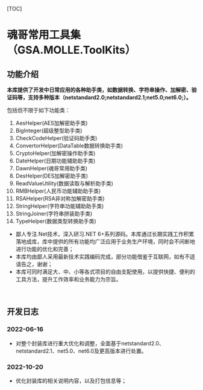 [TOC]

# 魂哥常用工具集（GSA.MOLLE.ToolKits）

## 功能介绍

**本库提供了开发中日常应用的各种助手类，如数据转换、字符串操作、加解密、验证码等，支持多种版本（netstandard2.0;netstandard2.1;net5.0;net6.0;）。**

包括但不限于如下功能类：
1. AesHelper(AES加解密助手类)
1. BigInteger(超级整型助手类)
1. CheckCodeHelper(验证码助手类)
1. ConvertorHelper(DataTable数据转换助手类)
1. CryptoHelper(加解密操作助手类)
1. DateHelper(日期功能辅助助手类)
1. DawnHelper(魂哥常用助手类)
1. DesHelper(DES加解密助手类)
1. ReadValueUtility(数据读取与解析助手类)
1. RMBHelper(人民币功能辅助助手类)
1. RSAHelper(RSA非对称加解密助手类)
1. StringHelper(字符串功能辅助助手类)
1. StringJoiner(字符串拼装助手类)
1. TypeHelper(数据类型转换助手类)

- 鄙人专注.Net技术，深入研习.NET 6+系列源码。本库通过长期实践工作积累落地成库，库中提供的所有功能均广泛应用于业务生产环境，同时会不间断地进行功能的优化和完善；
- 本库均由鄙人采用最新技术实践编码完成，部分功能借鉴于互联网，如有不适请告之，谢谢；
- 本库可同时满足大、中、小等各式项目的自由支配使用，以提供快捷、便利的工具方法，提升工作效率和业务能力为宗旨。

<br>

## 开发日志

### 2022-06-16
- 对整个封装库进行重大优化和调整，全面基于netstandard2.0、netstandard2.1、net5.0、net6.0及更高版本进行处置。

### 2022-10-20
- 优化封装库的相关说明内容，以及打包信息等；
